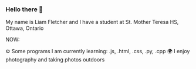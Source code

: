 ### Hello there 👋

My name is Liam Fletcher and I have a student at St. Mother Teresa HS, Ottawa, Ontario

NOW:

⚙️ Some programs I am currently learning: .js, .html, .css, .py, .cpp
🌍 I enjoy photography and taking photos outdoors

<!--
**liam-fletcher1/liam-fletcher1** is a ✨ _special_ ✨ repository because its `README.md` (this file) appears on your GitHub profile.

Here are some ideas to get you started:

- 🔭 I’m currently working on ...
- 🌱 I’m currently learning ...
- 👯 I’m looking to collaborate on ...
- 🤔 I’m looking for help with ...
- 💬 Ask me about ...
- 📫 How to reach me: ...
- 😄 Pronouns: ...
- ⚡ Fun fact: ...
-->
